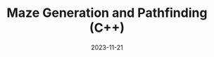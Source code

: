 ---
draft: false
title: Maze Generation and Pathfinding (C++)
description: Grid-based maze generation and flood-fill pathfinding.
date: 2023-11-21
url: /articles/mazegen
tags: ["C++", "Maze Generation", "Pathfinding", "Algorithmic Design", "Recursion"]
---